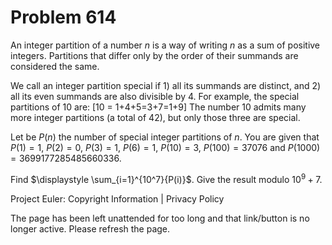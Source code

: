 #   Problem 614

   An integer partition of a number $n$ is a way of writing $n$ as a sum of
   positive integers. Partitions that differ only by the order of their
   summands are considered the same.

   We call an integer partition special if 1) all its summands are distinct,
   and 2) all its even summands are also divisible by 4.
   For example, the special partitions of $10$ are: \[10 = 1+4+5=3+7=1+9\]
   The number $10$ admits many more integer partitions (a total of 42), but
   only those three are special.

   Let be $P(n)$ the number of special integer partitions of $n$. You are
   given that $P(1) = 1$, $P(2) = 0$, $P(3) = 1$, $P(6) = 1$, $P(10)=3$,
   $P(100) = 37076$ and $P(1000)=3699177285485660336$.

   Find $\displaystyle \sum_{i=1}^{10^7}{P(i)}$. Give the result modulo
   $10^9+7$.

   Project Euler: Copyright Information | Privacy Policy

   The page has been left unattended for too long and that link/button is no
   longer active. Please refresh the page.
